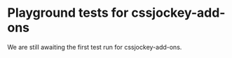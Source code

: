 # Playground tests for cssjockey-add-ons
We are still awaiting the first test run for cssjockey-add-ons.
